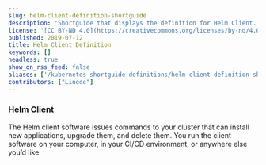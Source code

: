 ```yaml
---
slug: helm-client-definition-shortguide
description: 'Shortguide that displays the definition for Helm Client.'
license: '[CC BY-ND 4.0](https://creativecommons.org/licenses/by-nd/4.0)'
published: 2019-07-12
title: Helm Client Definition
keywords: []
headless: true
show_on_rss_feed: false
aliases: ['/kubernetes-shortguide-definitions/helm-client-definition-shortguide/']
contributors: ["Linode"]
---
```


### Helm Client

The Helm client software issues commands to your cluster that can install new applications, upgrade them, and delete them. You run the client software on your computer, in your CI/CD environment, or anywhere else you’d like.
